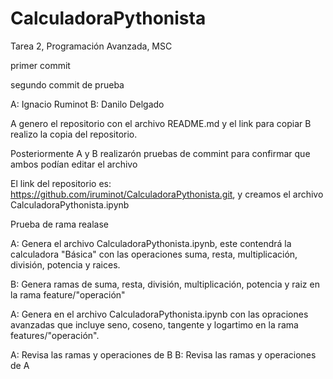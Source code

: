 # CalculadoraPythonista
Tarea 2, Programación Avanzada, MSC

primer commit

segundo commit de prueba 

A: Ignacio Ruminot
B: Danilo Delgado

A genero el repositorio con el archivo README.md y el link para copiar
B realizo la copia del repositorio.

Posteriormente A y B realizarón pruebas de commint para confirmar que ambos podían editar el archivo

El link del repositorio es: https://github.com/iruminot/CalculadoraPythonista.git, y creamos el archivo CalculadoraPythonista.ipynb

Prueba de rama realase 


A: Genera el archivo CalculadoraPythonista.ipynb, este contendrá la calculadora "Básica" con las operaciones suma, resta, multiplicación, división, potencia y raices.

B: Genera ramas de suma, resta, división, multiplicación, potencia y raiz en la rama feature/"operación"

A: Genera en el archivo CalculadoraPythonista.ipynb con las opraciones avanzadas que incluye seno, coseno, tangente y logartimo en la rama features/"operación".

A: Revisa las ramas y operaciones de B
B: Revisa las ramas y operaciones de A


